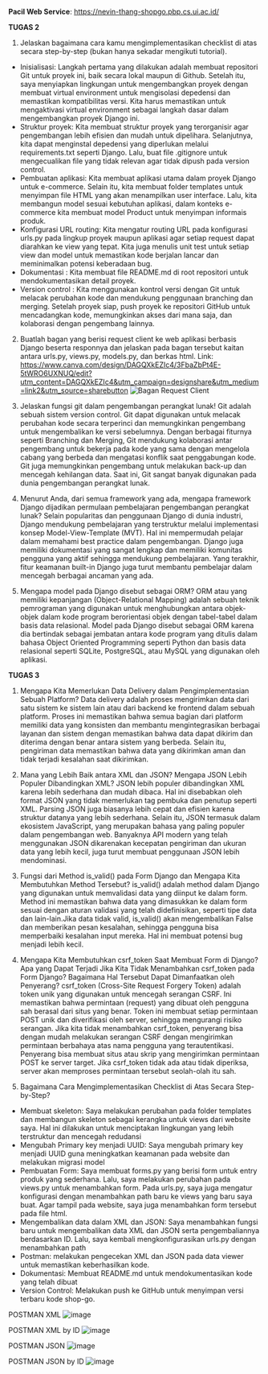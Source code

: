 **Pacil Web Service**: https://nevin-thang-shopgo.pbp.cs.ui.ac.id/

**TUGAS 2**

1. Jelaskan bagaimana cara kamu mengimplementasikan checklist di atas secara step-by-step (bukan hanya sekadar mengikuti tutorial).

- Inisialisasi: Langkah pertama yang dilakukan adalah membuat repositori Git untuk proyek ini, baik secara lokal maupun di Github. Setelah itu, saya menyiapkan lingkungan untuk mengembangkan proyek dengan membuat virtual environment untuk mengisolasi depedensi dan memastikan kompatibilitas versi. Kita harus memastikan untuk mengaktivasi virtual environment sebagai langkah dasar dalam mengembangkan proyek Django ini.
- Struktur proyek: Kita membuat struktur proyek yang terorganisir agar pengembangan lebih efisien dan mudah untuk dipelihara. Selanjutnya, kita dapat menginstal depedensi yang diperlukan melalui requirements.txt seperti Django. Lalu, buat file .gitignore untuk mengecualikan file yang tidak relevan agar tidak dipush pada version control.
- Pembuatan aplikasi: Kita membuat aplikasi utama dalam proyek Django untuk e-commerce. Selain itu, kita membuat folder templates untuk menyimpan file HTML yang akan menampilkan user interface. Lalu, kita membangun model sesuai kebutuhan aplikasi, dalam konteks e-commerce kita membuat model Product untuk menyimpan informais produk.
- Konfigurasi URL routing: Kita mengatur routing URL pada konfigurasi urls.py pada lingkup proyek maupun aplikasi agar setiap request dapat diarahkan ke view yang tepat. Kita juga menulis unit test untuk setiap view dan model untuk memastikan kode berjalan lancar dan meminimalkan potensi keberadaan bug.
- Dokumentasi : Kita membuat file README.md di root repositori untuk mendokumentasikan detail proyek.
- Version control : Kita menggunakan kontrol versi dengan Git untuk melacak perubahan kode dan mendukung penggunaan branching dan merging. Setelah proyek siap, push proyek ke repositori GitHub untuk mencadangkan kode, memungkinkan akses dari mana saja, dan kolaborasi dengan pengembang lainnya.

2. Buatlah bagan yang berisi request client ke web aplikasi berbasis Django beserta responnya dan jelaskan pada bagan tersebut kaitan antara urls.py, views.py, models.py, dan berkas html.
   Link: https://www.canva.com/design/DAGQXkEZIc4/3FbaZbPt4E-5tWRO6UXNUQ/edit?utm_content=DAGQXkEZIc4&utm_campaign=designshare&utm_medium=link2&utm_source=sharebutton
   ![Bagan Request Client](https://github.com/user-attachments/assets/7e6a88af-e0e3-4367-aa1d-ebe33b72a25c)


4. Jelaskan fungsi git dalam pengembangan perangkat lunak!
   Git adalah sebuah sistem version control. Git dapat digunakan untuk melacak perubahan kode secara terperinci dan memungkinkan pengembang untuk mengembalikan ke versi sebelumnya. Dengan berbagai fiturnya seperti Branching dan Merging, Git mendukung kolaborasi antar pengembang untuk bekerja pada kode yang sama dengan mengelola cabang yang berbeda dan mengatasi konflik saat penggabungan kode. Git juga memungkinkan pengembang untuk melakukan back-up dan mencegah kehilangan data. Saat ini, Git sangat banyak digunakan pada dunia pengembangan perangkat lunak.

5. Menurut Anda, dari semua framework yang ada, mengapa framework Django dijadikan permulaan pembelajaran pengembangan perangkat lunak?
   Selain popularitas dan penggunaan Django di dunia industri, Django mendukung pembelajaran yang terstruktur melalui implementasi konsep Model-View-Template (MVT). Hal ini mempermudah pelajar dalam memahami best practice dalam pengembangan. Django juga memiliki dokumentasi yang sangat lengkap dan memiliki komunitas pengguna yang aktif sehingga mendukung pembelajaran. Yang terakhir, fitur keamanan built-in Django juga turut membantu pembelajar dalam mencegah berbagai ancaman yang ada.

6. Mengapa model pada Django disebut sebagai ORM?
   ORM atau yang memiliki kepanjangan (Object-Relational Mapping) adalah sebuah teknik pemrograman yang digunakan untuk menghubungkan antara objek-objek dalam kode program berorientasi objek dengan tabel-tabel dalam basis data relasional. Model pada Django disebut sebagai ORM karena dia bertindak sebagai jembatan antara kode program yang ditulis dalam bahasa Object Oriented Programming seperti Python dan basis data relasional seperti SQLite, PostgreSQL, atau MySQL yang digunakan oleh aplikasi.

**TUGAS 3**

1. Mengapa Kita Memerlukan Data Delivery dalam Pengimplementasian Sebuah Platform?
Data delivery adalah proses mengirimkan data dari satu sistem ke sistem lain atau dari backend ke frontend dalam sebuah platform. Proses ini memastikan bahwa semua bagian dari platform memiliki data yang konsisten dan membantu mengintegrasikan berbagai layanan dan sistem dengan memastikan bahwa data dapat dikirim dan diterima dengan benar antara sistem yang berbeda. Selain itu, pengiriman data memastikan bahwa data yang dikirimkan aman dan tidak terjadi kesalahan saat dikirimkan.

2. Mana yang Lebih Baik antara XML dan JSON? Mengapa JSON Lebih Populer Dibandingkan XML?
JSON lebih populer dibandingkan XML karena lebih sederhana dan mudah dibaca. Hal ini disebabkan oleh format JSON yang tidak memerlukan tag pembuka dan penutup seperti XML. Parsing JSON juga biasanya lebih cepat dan efisien karena struktur datanya yang lebih sederhana. Selain itu, JSON termasuk dalam ekosistem JavaScript, yang merupakan bahasa yang paling populer dalam pengembangan web.  Banyaknya API modern yang telah menggunakan JSON dikarenakan kecepatan pengiriman dan ukuran data yang lebih kecil, juga turut membuat penggunaan JSON lebih mendominasi. 

3. Fungsi dari Method is_valid() pada Form Django dan Mengapa Kita Membutuhkan Method Tersebut?
is_valid() adalah method dalam Django yang digunakan untuk memvalidasi data yang diinput ke dalam form. Method ini memastikan bahwa data yang dimasukkan ke dalam form sesuai dengan aturan validasi yang telah didefinisikan, seperti tipe data dan lain-lain.Jika data tidak valid, is_valid() akan mengembalikan False dan memberikan pesan kesalahan, sehingga pengguna bisa memperbaiki kesalahan input mereka. Hal ini membuat potensi bug menjadi lebih kecil.

4. Mengapa Kita Membutuhkan csrf_token Saat Membuat Form di Django? Apa yang Dapat Terjadi Jika Kita Tidak Menambahkan csrf_token pada Form Django? Bagaimana Hal Tersebut Dapat Dimanfaatkan oleh Penyerang?
csrf_token (Cross-Site Request Forgery Token) adalah token unik yang digunakan untuk mencegah serangan CSRF. Ini memastikan bahwa permintaan (request) yang dibuat oleh pengguna sah berasal dari situs yang benar. Token ini membuat setiap permintaan POST unik dan diverifikasi oleh server, sehingga mengurangi risiko serangan. Jika kita tidak menambahkan csrf_token, penyerang bisa dengan mudah melakukan serangan CSRF dengan mengirimkan permintaan berbahaya atas nama pengguna yang terautentikasi. Penyerang bisa membuat situs atau skrip yang mengirimkan permintaan POST ke server target. Jika csrf_token tidak ada atau tidak diperiksa, server akan memproses permintaan tersebut seolah-olah itu sah.

5. Bagaimana Cara Mengimplementasikan Checklist di Atas Secara Step-by-Step?
- Membuat skeleton: Saya melakukan perubahan pada folder templates dan membangun skeleton sebagai kerangka untuk views dari website saya. Hal ini dilakukan untuk menciptakan lingkungan yang lebih terstruktur dan mencegah redudansi
- Mengubah Primary key menjadi UUID: Saya mengubah primary key menjadi UUID guna meningkatkan keamanan pada website dan melakukan migrasi model
- Pembuatan Form: Saya membuat forms.py yang berisi form untuk entry produk yang sederhana. Lalu, saya melakukan perubahan pada views.py untuk menambahkan form. Pada urls.py, saya juga mengatur konfigurasi dengan menambahkan path baru ke views yang baru saya buat. Agar tampil pada website, saya juga menambahkan form tersebut pada file html.
- Mengembalikan data dalam XML dan JSON:  Saya menambahkan fungsi baru untuk mengembalikan data XML dan JSON serta pengembaliannya berdasarkan ID. Lalu, saya kembali mengkonfigurasikan urls.py dengan menambahkan path
- Postman: melakukan pengecekan XML dan JSON pada data viewer untuk memastikan keberhasilkan kode.
- Dokumentasi: Membuat README.md untuk mendokumentasikan kode yang telah dibuat
- Version Control: Melakukan push ke GitHub untuk menyimpan versi terbaru kode shop-go.

POSTMAN XML
![image](https://github.com/user-attachments/assets/cd9fbe57-c3b8-4c02-be81-fbdc4d0dc805)

POSTMAN XML by ID
![image](https://github.com/user-attachments/assets/fefac668-0465-46a3-bf1c-21e1cdbadddd)

POSTMAN JSON
![image](https://github.com/user-attachments/assets/b8d2b6ff-508a-4a53-896f-67d3ae2188dc)

POSTMAN JSON by ID
![image](https://github.com/user-attachments/assets/3f6ef26a-0afb-4779-95b4-79bac0ded13c)


